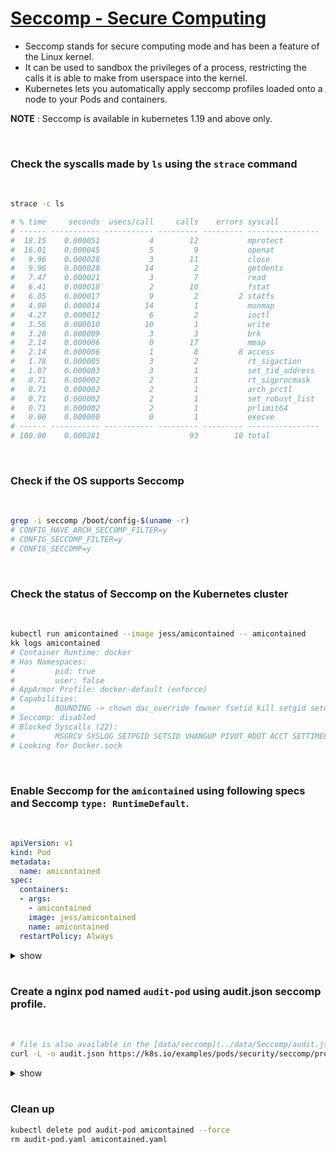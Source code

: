 # [Seccomp - Secure Computing](https://kubernetes.io/docs/tutorials/clusters/seccomp/)

 - Seccomp stands for secure computing mode and has been a feature of the Linux kernel.  
 - It can be used to sandbox the privileges of a process, restricting the calls it is able to make from userspace into the kernel. 
 - Kubernetes lets you automatically apply seccomp profiles loaded onto a node to your Pods and containers.

 **NOTE** : Seccomp is available in kubernetes 1.19 and above only.

<br />

### Check the syscalls made by `ls` using the `strace` command

<br />

```bash
strace -c ls 

# % time     seconds  usecs/call     calls    errors syscall
# ------ ----------- ----------- --------- --------- ----------------
#  18.15    0.000051           4        12           mprotect
#  16.01    0.000045           5         9           openat
#   9.96    0.000028           3        11           close
#   9.96    0.000028          14         2           getdents
#   7.47    0.000021           3         7           read
#   6.41    0.000018           2        10           fstat
#   6.05    0.000017           9         2         2 statfs
#   4.98    0.000014          14         1           munmap
#   4.27    0.000012           6         2           ioctl
#   3.56    0.000010          10         1           write
#   3.20    0.000009           3         3           brk
#   2.14    0.000006           0        17           mmap
#   2.14    0.000006           1         8         8 access
#   1.78    0.000005           3         2           rt_sigaction
#   1.07    0.000003           3         1           set_tid_address
#   0.71    0.000002           2         1           rt_sigprocmask
#   0.71    0.000002           2         1           arch_prctl
#   0.71    0.000002           2         1           set_robust_list
#   0.71    0.000002           2         1           prlimit64
#   0.00    0.000000           0         1           execve
# ------ ----------- ----------- --------- --------- ----------------
# 100.00    0.000281                    93        10 total
```

<br />

### Check if the OS supports Seccomp

<br />

 ```bash
grep -i seccomp /boot/config-$(uname -r)
# CONFIG_HAVE_ARCH_SECCOMP_FILTER=y
# CONFIG_SECCOMP_FILTER=y
# CONFIG_SECCOMP=y
 ```

 <br />

### Check the status of Seccomp on the Kubernetes cluster 

<br />

```bash
kubectl run amicontained --image jess/amicontained -- amicontained
kk logs amicontained
# Container Runtime: docker
# Has Namespaces:
#         pid: true
#         user: false
# AppArmor Profile: docker-default (enforce)
# Capabilities:
#         BOUNDING -> chown dac_override fowner fsetid kill setgid setuid setpcap net_bind_service net_raw sys_chroot mknod audit_write setfcap
# Seccomp: disabled
# Blocked Syscalls (22):
#         MSGRCV SYSLOG SETPGID SETSID VHANGUP PIVOT_ROOT ACCT SETTIMEOFDAY UMOUNT2 SWAPON SWAPOFF REBOOT SETHOSTNAME SETDOMAINNAME INIT_MODULE DELETE_MODULE LOOKUP_DCOOKIE KEXEC_LOAD FANOTIFY_INIT OPEN_BY_HANDLE_AT FINIT_MODULE KEXEC_FILE_LOAD
# Looking for Docker.sock
 ```

 <br />

### Enable Seccomp for the `amicontained` using following specs and Seccomp `type: RuntimeDefault`.

<br />

```yaml
apiVersion: v1
kind: Pod
metadata:
  name: amicontained
spec:
  containers:
  - args:
    - amicontained
    image: jess/amicontained
    name: amicontained
  restartPolicy: Always
```

<details><summary>show</summary><p>

#### Apply Seccomp security context

 ```yaml
cat << EOF > amicontained.yaml
apiVersion: v1
kind: Pod
metadata:
  name: amicontained
spec:
  securityContext: # add the security context with seccomp profile
    seccompProfile:
      type: RuntimeDefault
  containers:
  - args:
    - amicontained
    image: jess/amicontained
    name: amicontained
  restartPolicy: Always
EOF

kubectl apply -f amicontained.yaml
```

#### Verify

```bash

kk logs amicontained
# Container Runtime: kube
# Has Namespaces:
#         pid: true
#         user: false
# AppArmor Profile: docker-default (enforce)
# Capabilities:
#         BOUNDING -> chown dac_override fowner fsetid kill setgid setuid setpcap net_bind_service net_raw sys_chroot mknod audit_write setfcap
# Seccomp: filtering
# Blocked Syscalls (62):
#         SYSLOG SETPGID SETSID USELIB USTAT SYSFS VHANGUP PIVOT_ROOT _SYSCTL ACCT SETTIMEOFDAY MOUNT UMOUNT2 SWAPON SWAPOFF REBOOT SETHOSTNAME SETDOMAINNAME IOPL IOPERM CREATE_MODULE INIT_MODULE DELETE_MODULE GET_KERNEL_SYMS QUERY_MODULE QUOTACTL NFSSERVCTL GETPMSG PUTPMSG AFS_SYSCALL TUXCALL SECURITY LOOKUP_DCOOKIE CLOCK_SETTIME VSERVER MBIND SET_MEMPOLICY GET_MEMPOLICY KEXEC_LOAD ADD_KEY REQUEST_KEY KEYCTL MIGRATE_PAGES UNSHARE MOVE_PAGES PERF_EVENT_OPEN FANOTIFY_INIT NAME_TO_HANDLE_AT OPEN_BY_HANDLE_AT CLOCK_ADJTIME SETNS PROCESS_VM_READV PROCESS_VM_WRITEV KCMP FINIT_MODULE KEXEC_FILE_LOAD BPF USERFAULTFD MEMBARRIER PKEY_MPROTECT PKEY_ALLOC PKEY_FREE
# Looking for Docker.sock
```

</p></details>

<br />

### Create a nginx pod named `audit-pod` using audit.json seccomp profile.

<br />

```bash
# file is also available in the [data/seccomp](../data/Seccomp/audit.json) folder
curl -L -o audit.json https://k8s.io/examples/pods/security/seccomp/profiles/audit.json
```

<details><summary>show</summary><p>

#### Copy the audit.json file to the default profiles location `/var/lib/kubelet/seccomp/`

```bash
mkdir -p /var/lib/kubelet/seccomp/profiles
cp audit.json /var/lib/kubelet/seccomp/profiles
```

#### Create nginx pod using the seccomp profile

```yaml
cat << EOF > audit-pod.yaml
apiVersion: v1
kind: Pod
metadata:
  name: audit-pod
  labels:
    app: audit-pod
spec:
  securityContext:
    seccompProfile:
      type: Localhost
      localhostProfile: profiles/audit.json
  containers:
  - name: audit-pod
    image: nginx
EOF

kubectl apply -f audit-pod.yaml

```

#### Verify 

````bash
tail -f /var/log/syslog
# Dec 16 02:07:21 vagrant kernel: [ 2253.183862] audit: type=1326 audit(1639620441.516:20): auid=4294967295 uid=0 gid=0 ses=4294967295 pid=20123 comm="runc:[2:INIT]" exe="/" sig=0 arch=c000003e syscall=233 compat=0 ip=0x55e57ef09bc8 code=0x7ffc0000
# Dec 16 02:07:21 vagrant kernel: [ 2253.183864] audit: type=1326 audit(1639620441.516:21): auid=4294967295 uid=0 gid=0 ses=4294967295 pid=20123 comm="runc:[2:INIT]" exe="/" sig=0 arch=c000003e syscall=138 compat=0 ip=0x55e57ef5e230 code=0x7ffc0000
````

</p></details>

<br />

### Clean up 

```bash
kubectl delete pod audit-pod amicontained --force
rm audit-pod.yaml amicontained.yaml
```